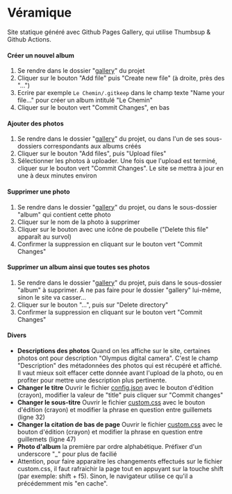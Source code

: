 # Véramique
Site statique généré avec Github Pages Gallery, qui utilise Thumbsup & Github Actions.

#### Créer un nouvel album
1. Se rendre dans le dossier "[gallery](https://github.com/veramique/veramique/tree/master/gallery)" du projet
2. Cliquer sur le bouton "Add file" puis "Create new file" (à droite, près des "...")
3. Ecrire par exemple `Le Chemin/.gitkeep` dans le champ texte "Name your file..." pour créer un album intitulé "Le Chemin"
4. Cliquer sur le bouton vert "Commit Changes", en bas

#### Ajouter des photos
1. Se rendre dans le dossier "[gallery](https://github.com/veramique/veramique/tree/master/gallery)" du projet, ou dans l'un de ses sous-dossiers correspondants aux albums créés
2. Cliquer sur le bouton "Add files", puis "Upload files"
3. Sélectionner les photos à uploader. Une fois que l'upload est terminé, cliquer sur le bouton vert "Commit Changes". Le site se mettra à jour en une à deux minutes environ

#### Supprimer une photo
1. Se rendre dans le dossier "[gallery](https://github.com/veramique/veramique/tree/master/gallery)" du projet, ou dans le sous-dossier "album" qui contient cette photo
2. Cliquer sur le nom de la photo à supprimer
3. Cliquer sur le bouton avec une icône de poubelle ("Delete this file" apparaît au survol)
4. Confirmer la suppression en cliquant sur le bouton vert "Commit Changes"

#### Supprimer un album ainsi que toutes ses photos
1. Se rendre dans le dossier "[gallery](https://github.com/veramique/veramique/tree/master/gallery)" du projet, puis dans le sous-dossier "album" à supprimer. A ne pas faire pour le dossier "gallery" lui-même, sinon le site va casser...
2. Cliquer sur le bouton "...", puis sur "Delete directory"
3. Confirmer la suppression en cliquant sur le bouton vert "Commit Changes"

#### Divers
- **Descriptions des photos** Quand on les affiche sur le site, certaines photos ont pour description "Olympus digital camera". C'est le champ "Description" des métadonnées des photos qui est récupéré et affiché. Il vaut mieux soit effacer cette donnée avant l'upload de la photo, ou en profiter pour mettre une description plus pertinente.
- **Changer le titre** Ouvrir le fichier [config.json](https://github.com/veramique/veramique/edit/master/config.json) avec le bouton d'édition (crayon), modifier la valeur de "title" puis cliquer sur "Commit changes"
- **Changer le sous-titre** Ouvrir le fichier [custom.css](https://github.com/veramique/veramique/edit/master/custom.css) avec le bouton d'édition (crayon) et modifier la phrase en question entre guillemets (ligne 32)
- **Changer la citation de bas de page** Ouvrir le fichier [custom.css](https://github.com/veramique/veramique/edit/master/custom.css) avec le bouton d'édition (crayon) et modifier la phrase en question entre guillemets (ligne 47)
- **Photo d'album** la première par ordre alphabétique. Préfixer d'un underscore "_" pour plus de facilié
- Attention, pour faire apparaitre les changements effectués sur le fichier custom.css, il faut rafraichir la page tout en appuyant sur la touche shift  (par exemple: shift + f5). Sinon, le navigateur utilise ce qu'il a précédemment mis "en cache".
